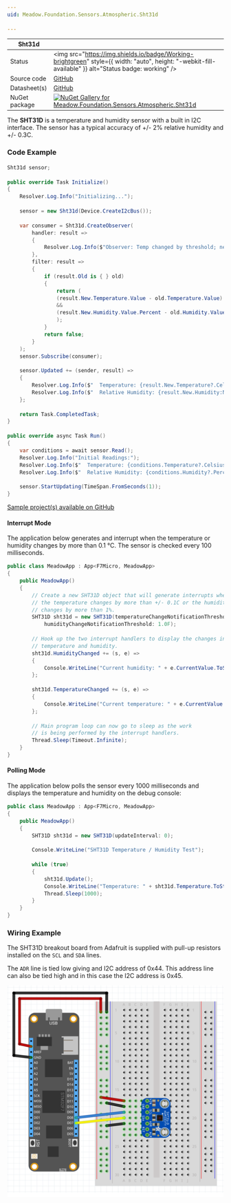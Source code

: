 ```yaml
---
uid: Meadow.Foundation.Sensors.Atmospheric.Sht31d

---
```


| Sht31d | |
|--------|--------|
| Status | <img src="https://img.shields.io/badge/Working-brightgreen" style={{ width: "auto", height: "-webkit-fill-available" }} alt="Status badge: working" /> |
| Source code | [GitHub](https://github.com/WildernessLabs/Meadow.Foundation/tree/main/Source/Meadow.Foundation.Peripherals/Sensors.Atmospheric.Sht31D) |
| Datasheet(s) | [GitHub](https://github.com/WildernessLabs/Meadow.Foundation/tree/main/Source/Meadow.Foundation.Peripherals/Sensors.Atmospheric.Sht31D/Datasheet) |
| NuGet package | <a href="https://www.nuget.org/packages/Meadow.Foundation.Sensors.Atmospheric.Sht31d/" target="_blank"><img src="https://img.shields.io/nuget/v/Meadow.Foundation.Sensors.Atmospheric.Sht31d.svg?label=Meadow.Foundation.Sensors.Atmospheric.Sht31d" alt="NuGet Gallery for Meadow.Foundation.Sensors.Atmospheric.Sht31d" /></a> |

The **SHT31D** is a temperature and humidity sensor with a built in I2C interface. The sensor has a typical accuracy of +/- 2% relative humidity and +/- 0.3C.

### Code Example

```csharp
Sht31d sensor;

public override Task Initialize()
{
    Resolver.Log.Info("Initializing...");

    sensor = new Sht31d(Device.CreateI2cBus());

    var consumer = Sht31d.CreateObserver(
        handler: result =>
        {
            Resolver.Log.Info($"Observer: Temp changed by threshold; new temp: {result.New.Temperature?.Celsius:N2}C, old: {result.Old?.Temperature?.Celsius:N2}C");
        },
        filter: result =>
        {
            if (result.Old is { } old)
            {
                return (
                (result.New.Temperature.Value - old.Temperature.Value).Abs().Celsius > 0.5
                &&
                (result.New.Humidity.Value.Percent - old.Humidity.Value.Percent) > 0.05
                );
            }
            return false;
        }
    );
    sensor.Subscribe(consumer);

    sensor.Updated += (sender, result) =>
    {
        Resolver.Log.Info($"  Temperature: {result.New.Temperature?.Celsius:N2}C");
        Resolver.Log.Info($"  Relative Humidity: {result.New.Humidity:N2}%");
    };

    return Task.CompletedTask;
}

public override async Task Run()
{
    var conditions = await sensor.Read();
    Resolver.Log.Info("Initial Readings:");
    Resolver.Log.Info($"  Temperature: {conditions.Temperature?.Celsius:N2}C");
    Resolver.Log.Info($"  Relative Humidity: {conditions.Humidity?.Percent:N2}%");

    sensor.StartUpdating(TimeSpan.FromSeconds(1));
}

```

[Sample project(s) available on GitHub](https://github.com/WildernessLabs/Meadow.Foundation/tree/main/Source/Meadow.Foundation.Peripherals/Sensors.Atmospheric.Sht31D/Samples/Sht31d_Sample)

#### Interrupt Mode

The application below generates and interrupt when the temperature or humidity changes by more than 0.1 &deg;C.  The sensor is checked every 100 milliseconds.

```csharp
public class MeadowApp : App<F7Micro, MeadowApp>
{
    public MeadowApp()
    {
        // Create a new SHT31D object that will generate interrupts when
        // the temperature changes by more than +/- 0.1C or the humidity
        // changes by more than 1%.
        SHT31D sht31d = new SHT31D(temperatureChangeNotificationThreshold: 0.1F,
            humidityChangeNotificationThreshold: 1.0F);

        // Hook up the two interrupt handlers to display the changes in
        // temperature and humidity.
        sht31d.HumidityChanged += (s, e) =>
        {
            Console.WriteLine("Current humidity: " + e.CurrentValue.ToString("f2"));
        };

        sht31d.TemperatureChanged += (s, e) =>
        {
            Console.WriteLine("Current temperature: " + e.CurrentValue.ToString("f2"));
        };

        // Main program loop can now go to sleep as the work
        // is being performed by the interrupt handlers.
        Thread.Sleep(Timeout.Infinite);
    }
}
```

#### Polling Mode

The application below polls the sensor every 1000 milliseconds and displays the temperature and humidity on the debug console:

```csharp
public class MeadowApp : App<F7Micro, MeadowApp>
{
    public MeadowApp()
    {
        SHT31D sht31d = new SHT31D(updateInterval: 0);

        Console.WriteLine("SHT31D Temperature / Humidity Test");

        while (true)
        {
            sht31d.Update();
            Console.WriteLine("Temperature: " + sht31d.Temperature.ToString("f2") + ", Humidity: " + sht31d.Humidity.ToString("f2"));
            Thread.Sleep(1000);
        }
    }
}
```

### Wiring Example

The SHT31D breakout board from Adafruit is supplied with pull-up resistors installed on the `SCL` and `SDA` lines.

The `ADR` line is tied low giving and I2C address of 0x44.  This address line can also be tied high and in this case the I2C address is 0x45.

<img src="/docs/API_Assets/Meadow.Foundation.Sensors.Atmospheric.SHT31D/SHT31D_Fritzing.svg" />





